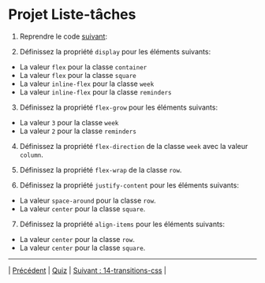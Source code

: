 # Projet Liste-tâches

1. Reprendre le code [suivant](./liste-taches/start):

2. Définissez la propriété `display` pour les éléments suivants:
  - La valeur `flex` pour la classe `container`
  - La valeur `flex` pour la classe `square`
  - La valeur `inline-flex` pour la classe `week`
  - La valeur `inline-flex` pour la classe `reminders`
  
3. Définissez la propriété `flex-grow` pour les éléments suivants:
  - La valeur `3` pour la classe `week`
  - La valeur `2` pour la classe `reminders`

4. Définissez la propriété `flex-direction` de la classe `week` avec la valeur `column`.

5. Définissez la propriété `flex-wrap` de la classe `row`.

6. Définissez la propriété `justify-content` pour les éléments suivants:
  - La valeur `space-around` pour la classe `row`.
  - La valeur `center` pour la classe `square`.
  
7. Définissez la propriété `align-items` pour les éléments suivants:
  - La valeur `center` pour la classe `row`.
  - La valeur `center` pour la classe `square`.

  
___

| [Précédent](../14-flexbox-emboitees.md)       | [Quiz](https://moodle.ucly.fr/20-21/mod/quiz/view.php?id=32992)      |    [Suivant : 14-transitions-css](../../14-transitions-css/1-durée.md) |
